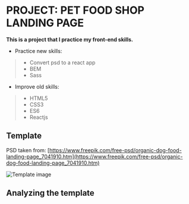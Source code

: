 # PROJECT: PET FOOD SHOP LANDING PAGE

**This is a project that I practice my front-end skills.**

- Practice new skills:
>* Convert psd to a react app
>* BEM
>* Sass

- Improve old skills:
>* HTML5
>* CSS3
>* ES6
>* Reactjs

## Template

PSD taken from: [https://www.freepik.com/free-psd/organic-dog-food-landing-page_7041910.htm](https://www.freepik.com/free-psd/organic-dog-food-landing-page_7041910.htm)

![Template image](./src/template/3532884.jpg')

## Analyzing the template


